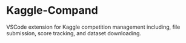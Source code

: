 # Kaggle-Compand
VSCode extension for Kaggle competition management including, file submission, score tracking, and dataset downloading.
